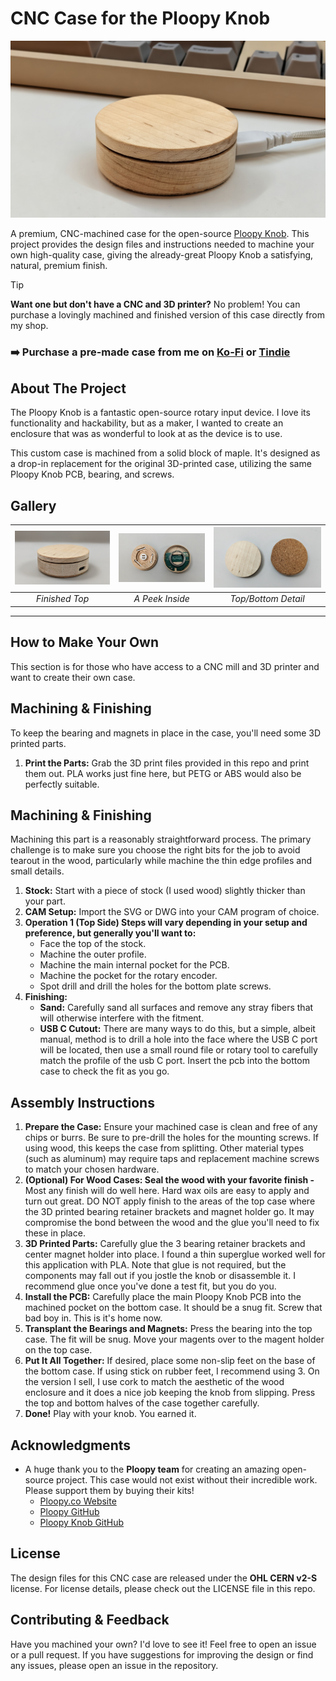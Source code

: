 # CNC Case for the Ploopy Knob

![Finished CNC Ploopy Knob Case](https://github.com/tuxedocurly/Ploopy-Knob-CNC-Case/blob/main/images/Finished%20knob%20plugged%20in.jpg)


A premium, CNC-machined case for the open-source [Ploopy Knob](https://github.com/ploopyco/knob). This project provides the design files and instructions needed to machine your own high-quality case, giving the already-great Ploopy Knob a satisfying, natural, premium finish.

> [!TIP]
> **Want one but don't have a CNC and 3D printer?**
> No problem! You can purchase a lovingly machined and finished version of this case directly from my shop.
>
> ### ➡️ Purchase a pre-made case from me on [Ko-Fi](https://ko-fi.com/s/045a7ff648) or [Tindie](https://www.tindie.com/products/tuxedomakes/ploopy-knob-wood-case-upgrade-cnc-machined/)

## About The Project

The Ploopy Knob is a fantastic open-source rotary input device. I love its functionality and hackability, but as a maker, I wanted to create an enclosure that was as wonderful to look at as the device is to use.

This custom case is machined from a solid block of maple. It's designed as a drop-in replacement for the original 3D-printed case, utilizing the same Ploopy Knob PCB, bearing, and screws.

## Gallery

| ![Top View](https://github.com/tuxedocurly/Ploopy-Knob-CNC-Case/blob/main/images/Finished%20Knob.jpg) | ![Inside View](https://github.com/tuxedocurly/Ploopy-Knob-CNC-Case/blob/main/images/Transplant%20Complete.jpg) | ![Bottom View](https://github.com/tuxedocurly/Ploopy-Knob-CNC-Case/blob/main/images/Knob%20top%20and%20bottom.jpg) |
| :-------------------------------: | :----------------------------------: | :---------------------------------: |
|           *Finished Top* |           *A Peek Inside* |          *Top/Bottom Detail* |

---

## How to Make Your Own

This section is for those who have access to a CNC mill and 3D printer and want to create their own case.

## Machining & Finishing

To keep the bearing and magnets in place in the case, you'll need some 3D printed parts.

1.  **Print the Parts:** Grab the 3D print files provided in this repo and print them out. PLA works just fine here, but PETG or ABS would also be perfectly suitable.

## Machining & Finishing

Machining this part is a reasonably straightforward process. The primary challenge is to make sure you choose the right bits for the job to avoid tearout in the wood, particularly while machine the thin edge profiles and small details.

1.  **Stock:** Start with a piece of stock (I used wood) slightly thicker than your part.
2.  **CAM Setup:** Import the SVG or DWG into your CAM program of choice.
3.  **Operation 1 (Top Side) Steps will vary depending in your setup and preference, but generally you'll want to:**
    * Face the top of the stock.
    * Machine the outer profile.
    * Machine the main internal pocket for the PCB.
    * Machine the pocket for the rotary encoder.
    * Spot drill and drill the holes for the bottom plate screws.
6.  **Finishing:**
    * **Sand:** Carefully sand all surfaces and remove any stray fibers that will otherwise interfere with the fitment.
    * **USB C Cutout:** There are many ways to do this, but a simple, albeit manual, method is to drill a hole into the face where the USB C port will be located, then use a small round file or rotary tool to carefully match the profile of the usb C port. Insert the pcb into the bottom case to check the fit as you go.

## Assembly Instructions

1.  **Prepare the Case:** Ensure your machined case is clean and free of any chips or burrs. Be sure to pre-drill the holes for the mounting screws. If using wood, this keeps the case from splitting. Other material types (such as aluminum) may require taps and replacement machine screws to match your chosen hardware.
2.  **(Optional) For Wood Cases: Seal the wood with your favorite finish -** Most any finish will do well here. Hard wax oils are easy to apply and turn out great. DO NOT apply finish to the areas of the top case where the 3D printed bearing retainer brackets and magnet holder go. It may compromise the bond between the wood and the glue you'll need to fix these in place.
3.  **3D Printed Parts:** Carefully glue the 3 bearing retainer brackets and center magnet holder into place. I found a thin superglue worked well for this application with PLA. Note that glue is not required, but the components may fall out if you jostle the knob or disassemble it. I recommend glue once you've done a test fit, but you do you.
4.  **Install the PCB:** Carefully place the main Ploopy Knob PCB into the machined pocket on the bottom case. It should be a snug fit. Screw that bad boy in. This is it's home now.
5.  **Transplant the Bearings and Magnets:** Press the bearing into the top case. The fit will be snug. Move your magents over to the magent holder on the top case.
6.  **Put It All Together:** If desired, place some non-slip feet on the base of the bottom case. If using stick on rubber feet, I recommend using 3. On the version I sell, I use cork to match the aesthetic of the wood enclosure and it does a nice job keeping the knob from slipping. Press the top and bottom halves of the case together carefully.
7.  **Done!** Play with your knob. You earned it.

## Acknowledgments

* A huge thank you to the **Ploopy team** for creating an amazing open-source project. This case would not exist without their incredible work. Please support them by buying their kits!
    * [Ploopy.co Website](https://ploopy.co/)
    * [Ploopy GitHub](https://github.com/ploopyco)
    * [Ploopy Knob GitHub](https://github.com/ploopyco/knob)

## License

The design files for this CNC case are released under the **OHL CERN v2-S** license. For license details, please check out the LICENSE file in this repo.

## Contributing & Feedback

Have you machined your own? I'd love to see it! Feel free to open an issue or a pull request. If you have suggestions for improving the design or find any issues, please open an issue in the repository.
